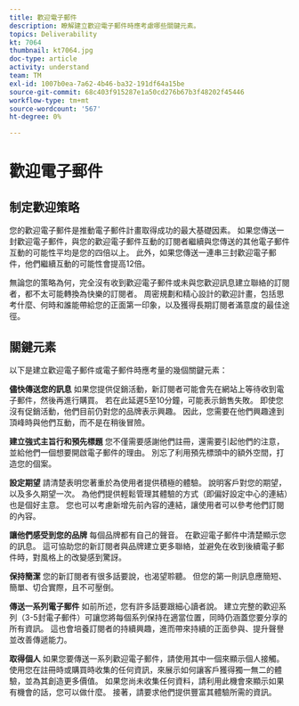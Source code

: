 ```yaml
---
title: 歡迎電子郵件
description: 瞭解建立歡迎電子郵件時應考慮哪些關鍵元素。
topics: Deliverability
kt: 7064
thumbnail: kt7064.jpg
doc-type: article
activity: understand
team: TM
exl-id: 1007b0ea-7a62-4b46-ba32-191df64a15be
source-git-commit: 68c403f915287e1a50cd276b67b3f48202f45446
workflow-type: tm+mt
source-wordcount: '567'
ht-degree: 0%

---
```


# 歡迎電子郵件

## 制定歡迎策略

您的歡迎電子郵件是推動電子郵件計畫取得成功的最大基礎因素。 如果您傳送一封歡迎電子郵件，與您的歡迎電子郵件互動的訂閱者繼續與您傳送的其他電子郵件互動的可能性平均是您的四倍以上。 此外，如果您傳送一連串三封歡迎電子郵件，他們繼續互動的可能性會提高12倍。

無論您的策略為何，完全沒有收到歡迎電子郵件或未與您歡迎訊息建立聯絡的訂閱者，都不太可能轉換為快樂的訂閱者。 周密規劃和精心設計的歡迎計畫，包括思考什麼、何時和誰能帶給您的正面第一印象，以及獲得長期訂閱者滿意度的最佳途徑。

## 關鍵元素

以下是建立歡迎電子郵件或電子郵件時應考量的幾個關鍵元素：

**儘快傳送您的訊息**
如果您提供促銷活動，新訂閱者可能會先在網站上等待收到電子郵件，然後再進行購買。 若在此延遲5至10分鐘，可能表示銷售失敗。 即使您沒有促銷活動，他們目前仍對您的品牌表示興趣。 因此，您需要在他們興趣達到頂峰時與他們互動，而不是在稍後冒險。

**建立強式主旨行和預先標題**
您不僅需要感謝他們註冊，還需要引起他們的注意，並給他們一個想要開啟電子郵件的理由。 別忘了利用預先標頭中的額外空間，打造您的個案。

**設定期望**
請清楚表明您著重於為使用者提供積極的體驗。 說明客戶對您的期望，以及多久期望一次。 為他們提供輕鬆管理其體驗的方式（即偏好設定中心的連結）也是個好主意。 您也可以考慮新增先前內容的連結，讓使用者可以參考他們訂閱的內容。

**讓他們感受到您的品牌**
每個品牌都有自己的聲音。 在歡迎電子郵件中清楚顯示您的訊息。 這可協助您的新訂閱者與品牌建立更多聯絡，並避免在收到後續電子郵件時，對風格上的改變感到驚訝。

**保持簡潔**
您的新訂閱者有很多話要說，也渴望聆聽。 但您的第一則訊息應簡短、簡單、切合實際，且不可壓倒。

**傳送一系列電子郵件**
如前所述，您有許多話要跟細心讀者說。 建立完整的歡迎系列（3-5封電子郵件）可讓您將每個系列保持在適當位置，同時仍涵蓋您要分享的所有資訊。 這也會培養訂閱者的持續興趣，進而帶來持續的正面參與、提升聲譽並改善傳遞能力。

**取得個人**
如果您要傳送一系列歡迎電子郵件，請使用其中一個來顯示個人接觸。 使用您在註冊時或購買時收集的任何資訊，來展示如何讓客戶獲得獨一無二的體驗，並為其創造更多價值。 如果您尚未收集任何資料，請利用此機會來顯示如果有機會的話，您可以做什麼。 接著，請要求他們提供豐富其體驗所需的資訊。
